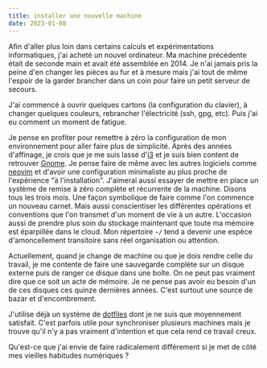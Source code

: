 ```yaml
---
title: installer une nouvelle machine
date: 2023-01-08
---
```


Afin d'aller plus loin dans certains calculs et expérimentations 
informatiques, j'ai acheté un nouvel ordinateur.
Ma machine précédente était de seconde main et avait été assemblée en 2014.
Je n'ai jamais pris la peine d'en changer les pièces au fur et à mesure 
mais j'ai tout de même l'espoir de la garder brancher dans un coin pour 
faire un petit serveur de secours.

J'ai commencé à ouvrir quelques cartons (la configuration du clavier), à changer quelques couleurs, rebrancher l'électricité (ssh, gpg, etc).
Puis j'ai eu comment un moment de fatigue.

Je pense en profiter pour remettre à zéro la configuration de mon 
environnement pour aller faire plus de simplicité.
Après des années d'affinage, je crois que je me suis lassé d'[i3] et je 
suis bien content de retrouver [Gnome].
Je pense faire de même avec les autres logiciels comme [neovim] et 
d'avoir une configuration minimaliste au plus proche de l'expérience "à 
l'installation".
J'aimerai aussi essayer de mettre en place un système de remise à zéro 
complète et récurrente de la machine.
Disons tous les trois mois.
Une façon symbolique de faire comme l'on commence un nouveau carnet.
Mais aussi conscientiser les différentes opérations et conventions que 
l'on transmet d'un moment de vie à un autre.
L'occasion aussi de prendre plus soin du stockage maintenant que toute 
ma mémoire est éparpillée dans le cloud.
Mon répertoire `~/` tend a devenir une espèce d'amoncellement 
transitoire sans réel organisation ou attention.

Actuellement, quand je change de machine ou que je dois rendre celle du 
travail, je me contente de faire une sauvegarde complète sur un disque 
externe puis de ranger ce disque dans une boîte.
On ne peut pas vraiment dire que ce soit un acte de mémoire.
Je ne pense pas avoir eu besoin d'un de ces disques ces quinze dernières 
années.
C'est surtout une source de bazar et d'encombrement.

J'utilise déjà un système de [dotfiles] dont je ne suis que moyennement 
satisfait.
C'est parfois utile pour synchroniser plusieurs machines mais je trouve 
qu'il n'y a pas vraiment d'intention et que cela rend ce travail creux.

Qu'est-ce que j'ai envie de faire radicalement différement si je met de 
côté mes vieilles habitudes numériques ?

[i3]: https://i3wm.org/
[Gnome]: https://www.gnome.org/
[neovim]: https://neovim.io/
[dotfiles]: https://wiki.archlinux.org/title/Dotfiles
